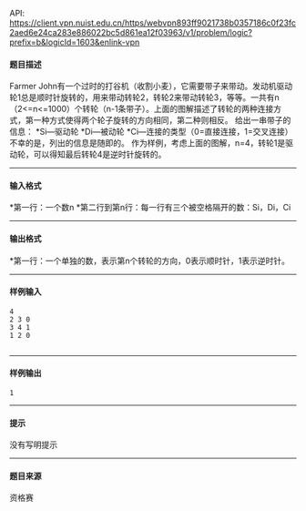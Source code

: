 API: https://client.vpn.nuist.edu.cn/https/webvpn893ff9021738b0357186c0f23fc2aed6e24ca283e886022bc5d861ea12f03963/v1/problem/logic?prefix=b&logicId=1603&enlink-vpn

#### 题目描述

Farmer John有一个过时的打谷机（收割小麦），它需要带子来带动。发动机驱动轮1总是顺时针旋转的，用来带动转轮2，转轮2来带动转轮3，等等。一共有n（2<=n<=1000）个转轮（n-1条带子）。上面的图解描述了转轮的两种连接方式，第一种方式使得两个轮子旋转的方向相同，第二种则相反。 给出一串带子的信息： \*Si—驱动轮 \*Di—被动轮 \*Ci—连接的类型（0=直接连接，1=交叉连接） 不幸的是，列出的信息是随即的。 作为样例，考虑上面的图解，n=4，转轮1是驱动轮，可以得知最后转轮4是逆时针旋转的。

---

#### 输入格式

\*第一行：一个数n \*第二行到第n行：每一行有三个被空格隔开的数：Si，Di，Ci

---

#### 输出格式

\*第一行：一个单独的数，表示第n个转轮的方向，0表示顺时针，1表示逆时针。

---

#### 样例输入
```
4
2 3 0
3 4 1
1 2 0


```

---

#### 样例输出
```
1

```

---

#### 提示

没有写明提示

---

#### 题目来源

资格赛